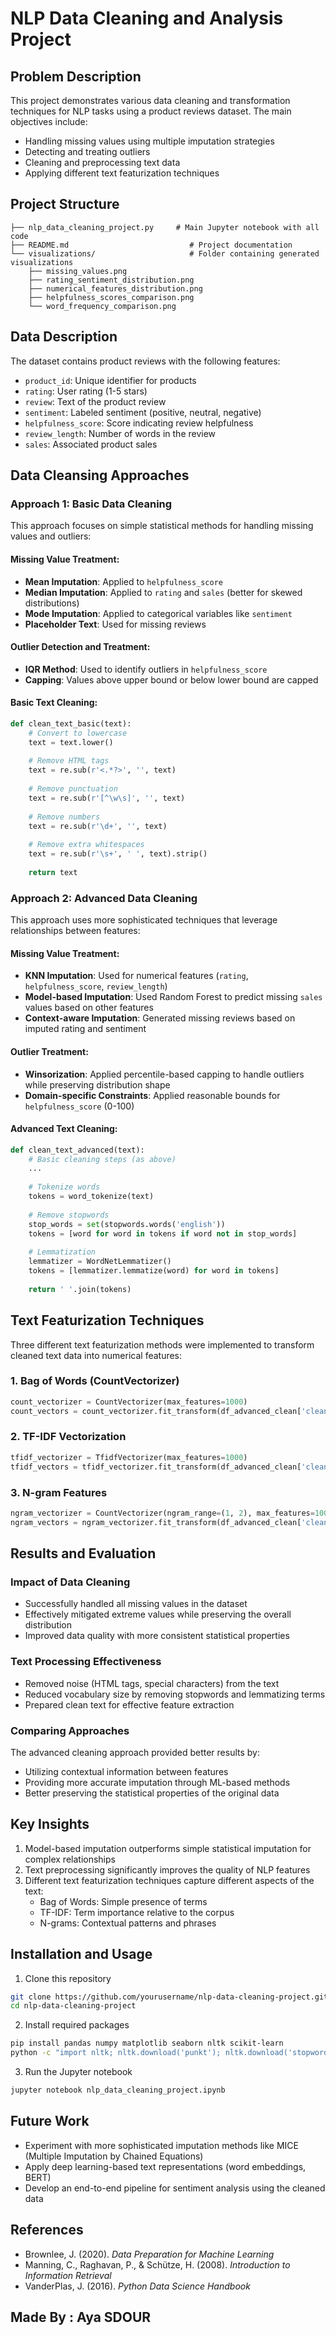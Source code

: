# NLP Data Cleaning and Analysis Project

## Problem Description
This project demonstrates various data cleaning and transformation techniques for NLP tasks using a product reviews dataset. The main objectives include:
- Handling missing values using multiple imputation strategies
- Detecting and treating outliers
- Cleaning and preprocessing text data
- Applying different text featurization techniques

## Project Structure
```
├── nlp_data_cleaning_project.py     # Main Jupyter notebook with all code
├── README.md                           # Project documentation
└── visualizations/                     # Folder containing generated visualizations
    ├── missing_values.png
    ├── rating_sentiment_distribution.png
    ├── numerical_features_distribution.png
    ├── helpfulness_scores_comparison.png
    └── word_frequency_comparison.png
```

## Data Description
The dataset contains product reviews with the following features:
- `product_id`: Unique identifier for products
- `rating`: User rating (1-5 stars)
- `review`: Text of the product review
- `sentiment`: Labeled sentiment (positive, neutral, negative)
- `helpfulness_score`: Score indicating review helpfulness
- `review_length`: Number of words in the review
- `sales`: Associated product sales

## Data Cleansing Approaches

### Approach 1: Basic Data Cleaning
This approach focuses on simple statistical methods for handling missing values and outliers:

#### Missing Value Treatment:
- **Mean Imputation**: Applied to `helpfulness_score` 
- **Median Imputation**: Applied to `rating` and `sales` (better for skewed distributions)
- **Mode Imputation**: Applied to categorical variables like `sentiment`
- **Placeholder Text**: Used for missing reviews

#### Outlier Detection and Treatment:
- **IQR Method**: Used to identify outliers in `helpfulness_score`
- **Capping**: Values above upper bound or below lower bound are capped

#### Basic Text Cleaning:
```python
def clean_text_basic(text):
    # Convert to lowercase
    text = text.lower()
    
    # Remove HTML tags
    text = re.sub(r'<.*?>', '', text)
    
    # Remove punctuation
    text = re.sub(r'[^\w\s]', '', text)
    
    # Remove numbers
    text = re.sub(r'\d+', '', text)
    
    # Remove extra whitespaces
    text = re.sub(r'\s+', ' ', text).strip()
    
    return text
```

### Approach 2: Advanced Data Cleaning
This approach uses more sophisticated techniques that leverage relationships between features:

#### Missing Value Treatment:
- **KNN Imputation**: Used for numerical features (`rating`, `helpfulness_score`, `review_length`)
- **Model-based Imputation**: Used Random Forest to predict missing `sales` values based on other features
- **Context-aware Imputation**: Generated missing reviews based on imputed rating and sentiment

#### Outlier Treatment:
- **Winsorization**: Applied percentile-based capping to handle outliers while preserving distribution shape
- **Domain-specific Constraints**: Applied reasonable bounds for `helpfulness_score` (0-100)

#### Advanced Text Cleaning:
```python
def clean_text_advanced(text):
    # Basic cleaning steps (as above)
    ...
    
    # Tokenize words
    tokens = word_tokenize(text)
    
    # Remove stopwords
    stop_words = set(stopwords.words('english'))
    tokens = [word for word in tokens if word not in stop_words]
    
    # Lemmatization
    lemmatizer = WordNetLemmatizer()
    tokens = [lemmatizer.lemmatize(word) for word in tokens]
    
    return ' '.join(tokens)
```

## Text Featurization Techniques

Three different text featurization methods were implemented to transform cleaned text data into numerical features:

### 1. Bag of Words (CountVectorizer)
```python
count_vectorizer = CountVectorizer(max_features=1000)
count_vectors = count_vectorizer.fit_transform(df_advanced_clean['clean_review_basic'])
```

### 2. TF-IDF Vectorization
```python
tfidf_vectorizer = TfidfVectorizer(max_features=1000)
tfidf_vectors = tfidf_vectorizer.fit_transform(df_advanced_clean['clean_review_basic'])
```

### 3. N-gram Features
```python
ngram_vectorizer = CountVectorizer(ngram_range=(1, 2), max_features=1000)
ngram_vectors = ngram_vectorizer.fit_transform(df_advanced_clean['clean_review_basic'])
```

## Results and Evaluation

### Impact of Data Cleaning
- Successfully handled all missing values in the dataset
- Effectively mitigated extreme values while preserving the overall distribution
- Improved data quality with more consistent statistical properties

### Text Processing Effectiveness
- Removed noise (HTML tags, special characters) from the text
- Reduced vocabulary size by removing stopwords and lemmatizing terms
- Prepared clean text for effective feature extraction

### Comparing Approaches
The advanced cleaning approach provided better results by:
- Utilizing contextual information between features
- Providing more accurate imputation through ML-based methods
- Better preserving the statistical properties of the original data

## Key Insights
1. Model-based imputation outperforms simple statistical imputation for complex relationships
2. Text preprocessing significantly improves the quality of NLP features
3. Different text featurization techniques capture different aspects of the text:
   - Bag of Words: Simple presence of terms
   - TF-IDF: Term importance relative to the corpus
   - N-grams: Contextual patterns and phrases

## Installation and Usage
1. Clone this repository
```bash
git clone https://github.com/yourusername/nlp-data-cleaning-project.git
cd nlp-data-cleaning-project
```

2. Install required packages
```bash
pip install pandas numpy matplotlib seaborn nltk scikit-learn
python -c "import nltk; nltk.download('punkt'); nltk.download('stopwords'); nltk.download('wordnet')"
```

3. Run the Jupyter notebook
```bash
jupyter notebook nlp_data_cleaning_project.ipynb
```

## Future Work
- Experiment with more sophisticated imputation methods like MICE (Multiple Imputation by Chained Equations)
- Apply deep learning-based text representations (word embeddings, BERT)
- Develop an end-to-end pipeline for sentiment analysis using the cleaned data

## References
- Brownlee, J. (2020). *Data Preparation for Machine Learning*
- Manning, C., Raghavan, P., & Schütze, H. (2008). *Introduction to Information Retrieval*
- VanderPlas, J. (2016). *Python Data Science Handbook*


## Made By : Aya SDOUR

